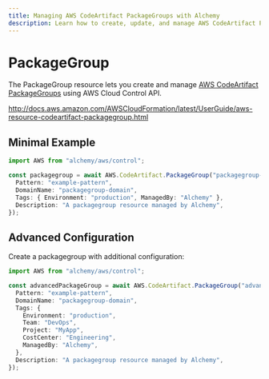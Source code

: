 ```yaml
---
title: Managing AWS CodeArtifact PackageGroups with Alchemy
description: Learn how to create, update, and manage AWS CodeArtifact PackageGroups using Alchemy Cloud Control.
---
```


# PackageGroup

The PackageGroup resource lets you create and manage [AWS CodeArtifact PackageGroups](https://docs.aws.amazon.com/codeartifact/latest/userguide/) using AWS Cloud Control API.

http://docs.aws.amazon.com/AWSCloudFormation/latest/UserGuide/aws-resource-codeartifact-packagegroup.html

## Minimal Example

```ts
import AWS from "alchemy/aws/control";

const packagegroup = await AWS.CodeArtifact.PackageGroup("packagegroup-example", {
  Pattern: "example-pattern",
  DomainName: "packagegroup-domain",
  Tags: { Environment: "production", ManagedBy: "Alchemy" },
  Description: "A packagegroup resource managed by Alchemy",
});
```

## Advanced Configuration

Create a packagegroup with additional configuration:

```ts
import AWS from "alchemy/aws/control";

const advancedPackageGroup = await AWS.CodeArtifact.PackageGroup("advanced-packagegroup", {
  Pattern: "example-pattern",
  DomainName: "packagegroup-domain",
  Tags: {
    Environment: "production",
    Team: "DevOps",
    Project: "MyApp",
    CostCenter: "Engineering",
    ManagedBy: "Alchemy",
  },
  Description: "A packagegroup resource managed by Alchemy",
});
```

